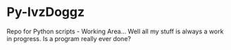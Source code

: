 # Py-IvzDoggz
Repo for Python scripts - Working Area...  Well all my stuff is always a work in progress.  Is a program really ever done?

